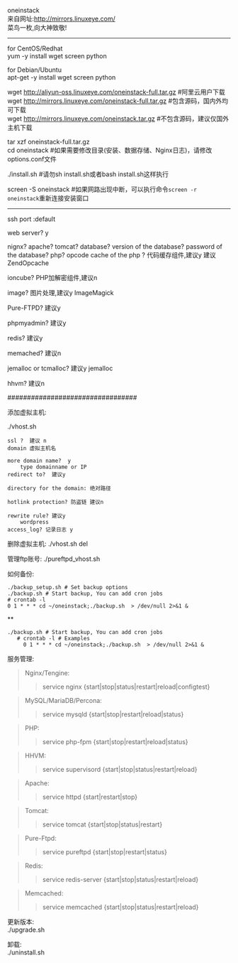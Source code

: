 oneinstack  
来自网址:http://mirrors.linuxeye.com/  
菜鸟一枚,向大神致敬!

---
for CentOS/Redhat  
yum -y install wget screen python  

for Debian/Ubuntu  
apt-get -y install wget screen python  

wget http://aliyun-oss.linuxeye.com/oneinstack-full.tar.gz         #阿里云用户下载  
wget http://mirrors.linuxeye.com/oneinstack-full.tar.gz            #包含源码，国内外均可下载  
wget http://mirrors.linuxeye.com/oneinstack.tar.gz                 #不包含源码，建议仅国外主机下载

tar xzf oneinstack-full.tar.gz  
cd oneinstack                                                      #如果需要修改目录(安装、数据存储、Nginx日志)，请修改options.conf文件

./install.sh                                                       #请勿sh install.sh或者bash install.sh这样执行  

 
screen -S oneinstack                                               #如果网路出现中断，可以执行命令`screen -r oneinstack`重新连接安装窗口

---


ssh port :default

web server? y

nignx?
apache?
tomcat?
database?
	version of the database?
	password of the database?
php?
opcode cache of the php ?  代码缓存组件,建议y
	建议ZendOpcache

ioncube? PHP加解密组件,建议n

image? 图片处理,建议y ImageMagick

Pure-FTPD? 建议y

phpmyadmin? 建议y

redis? 建议y

memached? 建议n

jemalloc or tcmalloc?  建议y jemalloc

hhvm? 建议n

#################################

添加虚拟主机:

./vhost.sh

	ssl ?  建议 n
	domain 虚拟主机名

	more domain name?  y
		type domainname or IP 
	redirect to?  建议y

	directory for the domain: 绝对路径

	hotlink protection? 防盗链 建议n

	rewrite rule? 建议y
		wordpress
	access_log? 记录日志 y

删除虚拟主机:
./vhost.sh del

管理ftp账号:
./pureftpd_vhost.sh

如何备份:

```
./backup_setup.sh # Set backup options 
./backup.sh # Start backup, You can add cron jobs
# crontab -l
0 1 * * * cd ~/oneinstack;./backup.sh  > /dev/null 2>&1 &
```
**
```
./backup.sh # Start backup, You can add cron jobs
   # crontab -l # Examples 
     0 1 * * * cd ~/oneinstack;./backup.sh  > /dev/null 2>&1 &
```
服务管理:

>   Nginx/Tengine:  
>>   service nginx {start|stop|status|restart|reload|configtest}    

>MySQL/MariaDB/Percona:  
 >>  service mysqld {start|stop|restart|reload|status}  

>PHP:  
 >>  service php-fpm {start|stop|restart|reload|status}   

>HHVM:  
 >>  service supervisord {start|stop|status|restart|reload}   

>Apache:  
>>service httpd {start|restart|stop} 

>Tomcat:  
>>service tomcat {start|stop|status|restart}

>Pure-Ftpd:  
 >>  service pureftpd {start|stop|restart|status}

>Redis:  
 >>  service redis-server {start|stop|status|restart|reload} 

>Memcached:  
 >>  service memcached {start|stop|status|restart|reload}

更新版本:  
./upgrade.sh

卸载:  
./uninstall.sh
